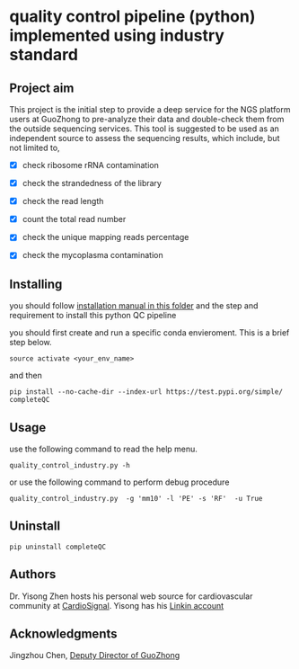 # quality control pipeline (python) implemented using industry standard

## Project aim

This project is the initial step to provide a deep service 
for the NGS platform users at GuoZhong to pre-analyze their data  and double-check them
from the outside sequencing services. This tool is suggested to be used
as an independent source to assess the sequencing results, which include, 
but not limited to,

- [x] check ribosome rRNA contamination
- [x] check the strandedness of the library
- [x] check the read length
- [x] count the total read number
- [x] check the unique mapping reads percentage
- [x] check the mycoplasma contamination


## Installing
you should follow [installation manual in this folder](install.md) and 
the step and requirement to install this
python QC pipeline

you should first create and run a specific conda envieroment.
This is a brief step below.

```console
source activate <your_env_name>
```
and then

```console
pip install --no-cache-dir --index-url https://test.pypi.org/simple/ completeQC
```
## Usage

use the following command to read the help menu.

```console
quality_control_industry.py -h
```

or use the following command to perform debug procedure

```console
quality_control_industry.py  -g 'mm10' -l 'PE' -s 'RF'  -u True
```

## Uninstall

```console
pip uninstall completeQC
```

## Authors
Dr. Yisong Zhen hosts his personal web source for cardiovascular community at [CardioSignal](http://www.cardiosignal.org/).
Yisong has his [Linkin account](https://www.linkedin.com/in/yisongzhen/)

## Acknowledgments
Jingzhou Chen, [Deputy Director of GuoZhong](http://www.sklcvd.org/WebShowPage/PsnlIntroDetail.aspx?indexID=6&smallID=30&id=71)